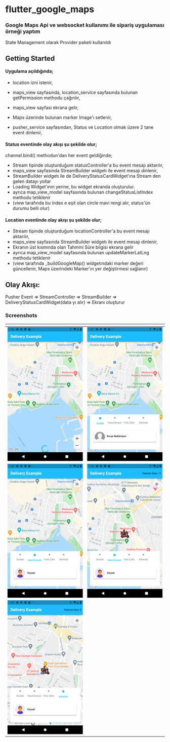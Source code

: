 # flutter_google_maps

### Google Maps Api ve websocket kullanımı ile sipariş uygulaması örneği yaptım

State Management olarak Provider paketi kullanıldı

## Getting Started

#### Uygulama açıldığında;

- location izni istenir,
- maps_view sayfasında, location_service sayfasında bulunan getPermission methodu çağırılır,
- maps_view sayfası ekrana gelir,
- Maps üzerinde bulunan marker Image'ı setlenir,

- pusher_service sayfasından, Status ve Location olmak üzere 2 tane event dinlenir,

#### Status eventinde olay akışı şu şekilde olur;

channel.bind() methodun'dan her event geldiğinde;

- Stream tipinde oluşturduğum statusController'a bu event mesajı aktarılır,
- maps_view sayfasında StreamBuilder widgetı ile event mesajı dinlenir,
- StreamBuilder widgetı ile de DeliveryStatusCardWidget'ına Stream den gelen datayı yollar
- Loading Widget'ının yerine, bu widget ekranda oluşturulur.
- ayrıca map_view_model sayfasında bulunan changeStatusListIndex methodu tetiklenir
- (view tarafında bu index e eşit olan circle mavi rengi alır, status'ün durumu belli olur)

#### Location eventinde olay akışı şu şekilde olur;

- Stream tipinde oluşturduğum locationController'a bu event mesajı aktarılır,
- maps_view sayfasında StreamBuilder widgetı ile event mesajı dinlenir,
- Ekranın üst kısmında olan Tahmini Süre bilgisi ekrana gelir
- ayrıca map_view_model sayfasında bulunan updateMarkerLatLng methodu tetiklenir
- (view tarafında \_buildGoogleMap() widgetındaki marker değeri güncellenir, Maps üzerindeki Marker'ın yer değiştirmesi sağlanır)

## Olay Akışı:

Pusher Event => StreamController => StreamBuilder => DeliveryStatusCardWidget(data yı alır) => Ekranı oluşturur

### Screenshots
<table>
   <thead>
      <tr>
         <th></th>
         <th></th>
      </tr>
   </thead>
   <tbody>
      <tr>
         <td><img src="./screenshots/Screenshot-1.png" style="max-width: 100%;"></td>
         <td><img src="./screenshots/Screenshot-2.png" style="max-width: 100%;"></td>
      </tr>
       <tr>
         <td><img src="./screenshots/Screenshot-3.png" style="max-width: 100%;"></td>
         <td><img src="./screenshots/Screenshot-4.png" style="max-width: 100%;"></td>
      </tr>
        <tr>
         <td><img src="./screenshots/Screenshot-5.png" style="max-width: 100%;"></td>
      </tr>
   </tbody>
</table>
